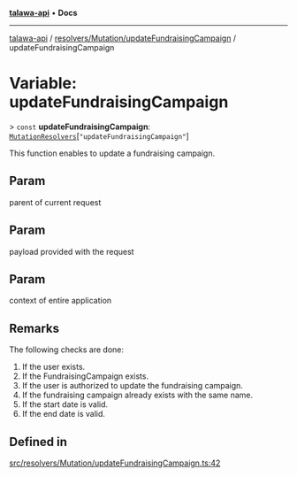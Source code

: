 [**talawa-api**](../../../../README.md) • **Docs**

***

[talawa-api](../../../../modules.md) / [resolvers/Mutation/updateFundraisingCampaign](../README.md) / updateFundraisingCampaign

# Variable: updateFundraisingCampaign

\> `const` **updateFundraisingCampaign**: [`MutationResolvers`](../../../../types/generatedGraphQLTypes/type-aliases/MutationResolvers.md)\[`"updateFundraisingCampaign"`\]

This function enables to update a fundraising campaign.

## Param

parent of current request

## Param

payload provided with the request

## Param

context of entire application

## Remarks

The following checks are done:
1. If the user exists.
2. If the FundraisingCampaign exists.
3. If the user is authorized to update the fundraising campaign.
4. If the fundraising campaign already exists with the same name.
5. If the start date is valid.
6. If the end date is valid.

## Defined in

[src/resolvers/Mutation/updateFundraisingCampaign.ts:42](https://github.com/PalisadoesFoundation/talawa-api/blob/2f8fb6988cd34004fbbf76550c8eef691b861a19/src/resolvers/Mutation/updateFundraisingCampaign.ts#L42)
